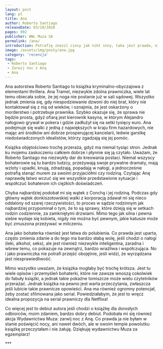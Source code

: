 ```yaml
---
layout: post
lang: pl
title: Ana
author: Roberto Santiago
releaseDate: 03/10/2018
pages: 992
publisher: WWL Muza SA
permalink: /ana/
introduction: Potrafię znosić ciosy jak nikt inny, taka jest prawda, niełatwo mnie rzucić na deski.
image: /assets/img/posty/ana.jpg
category: 'recenzja'
tags:
 - Roberto Santiago
 - Zarwij noc z Aną
 - Ana
---
```

  Ana autorstwa Roberto Santiago to książka kryminalno-obyczajowa z elementami thrillera. Ana Tramel, niezwykle zdolna prawniczka, wiele lat temu obiecała sobie, że jej noga nie postanie już w sali sądowej. Wszystko jednak zmienia się, gdy niespodziewanie dzwoni do  niej brat, który nie kontaktował się z nią od wieków, i oznajmia, że jest oskarżony o morderstwo i potrzebuje prawnika. Szybko okazuje się, że sprawa nie będzie prosta, gdyż ofiarą jest kierownik kasyna, w którym Alejandro nałogowo grywał w pokera i gdzie zadłużył się na setki tysięcy euro. Ana podejmuje się walki z jedną z największych w kraju firm hazardowych, nie mając ani środków ani dobrze prosperującej kancelarii, ledwie garstkę niedoświadczonych idealistów, którzy zgadzają się jej pomóc.

  Książka objętościowo trochę przeraża, gdyż ma niemal tysiąc stron. Jednak ku mojemu zaskoczeniu całkiem dobrze i płynnie się ją czytało. Uważam, że Roberto Santiago ma niezwykły dar do kreowania postaci. Niemal wszyscy bohaterowie są tu bardzo ludzcy, przeżywają swoje prywatne dramaty, mają wzloty i upadki, knują, zdradzają, popadają w nałogi, a jednocześnie potrafią stanąć murem za swoimi przyjaciółmi czy rodziną. Czytając Anę naprawdę łatwo wczuć się we wszystkie przedstawione sytuacje i współczuć bohaterom ich ciężkich doświadczeń.

  Chyba najbardziej podobał mi się wątek z Conchą i jej rodziną. Podczas gdy główny wątek donkiszotowskiej walki z korporacją zdawał mi się nieco oddalony od szarej rzeczywistości, to proces w sądzie rodzinnym jak najbardziej przypominał o tym, że to są sprawy, które dzieją się w setkach rodzin codziennie, za zamkniętymi drzwiami. Mimo tego jak silna i pewna siebie wydaje się kobieta, nigdy nie można być pewnym, jakie katusze może być zmuszona przeżywać w milczeniu.

  Ana jako bohaterka również jest łatwa do polubienia. Co prawda jest uparta, często zmienia zdanie a do tego ma bardzo słabą wolę, jeśli chodzi o nałogi (leki, alkohol, seks), ale jest również niezwykle inteligentna, zaradna i wbrew temu, co pokazuje na zewnątrz, bardzo wrażliwa i współczująca. No i jako prawniczka nie potrafi przejść obojętnie, jeśli widzi, że wyrządzana jest niesprawiedliwość.

  Mimo wszystko uważam, że książka mogłaby być trochę krótsza. Jest tu wiele opisów i przemyśleń bohaterki, które nie zawsze wnoszą cokolwiek do fabuły książki, a jednak takie pokaźne tomiszcze może wielu czytelników przerażać. Jednak książka na pewno jest warta przeczytania, zwłaszcza jeśli lubicie takie prawnicze opowieści. Ana ma również ogromny potencjał, żeby zostać sfilmowana jako serial. Powiedziałabym, że jest to wręcz idealna propozycja na serial prawniczy dla Netflixa!

  Co więcej jest to debiut autora jeśli chodzi o książkę dla dorosłych odbiorców, moim zdaniem, bardzo dobry debiut. Podobała mi się również akcja Wydawnictwa Muza: zarwij noc z Aną. Co prawda ja nie byłam w stanie poświęcić nocy, ani nawet dwóch, ale w swoim tempie powolutku książkę przeczytałam i nie żałuję. Dziękuję wydawnictwu Muza za egzemplarz!


 \*\*\*
